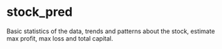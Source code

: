 # stock_pred
Basic statistics of the data, trends and patterns about the stock, estimate max profit, max loss and total capital. 
